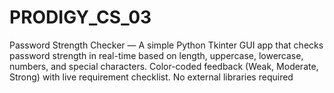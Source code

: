 # PRODIGY_CS_03
Password Strength Checker — A simple Python Tkinter GUI app that checks password strength in real-time based on length, uppercase, lowercase, numbers, and special characters. Color-coded feedback (Weak, Moderate, Strong) with live requirement checklist. No external libraries required
